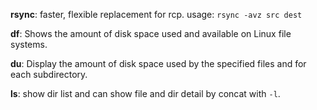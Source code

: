 **rsync**: faster, flexible replacement for rcp. usage: `rsync -avz src dest`

**df**: Shows the amount of disk space used and available on Linux file systems.

**du**: Display the amount of disk space used by the specified files and for each subdirectory.

**ls**: show dir list and can show file and dir detail by concat with `-l`.